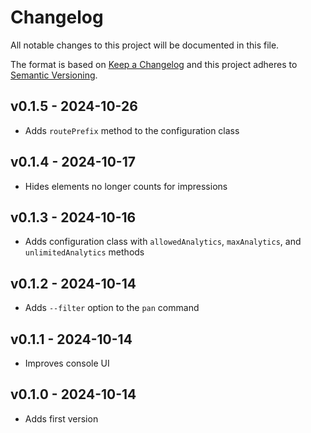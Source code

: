 # Changelog

All notable changes to this project will be documented in this file.

The format is based on [Keep a Changelog](http://keepachangelog.com/)
and this project adheres to [Semantic Versioning](http://semver.org/).

## v0.1.5 - 2024-10-26

-   Adds `routePrefix` method to the configuration class

## v0.1.4 - 2024-10-17

-   Hides elements no longer counts for impressions

## v0.1.3 - 2024-10-16

-   Adds configuration class with `allowedAnalytics`, `maxAnalytics`, and `unlimitedAnalytics` methods

## v0.1.2 - 2024-10-14

-   Adds `--filter` option to the `pan` command

## v0.1.1 - 2024-10-14

-   Improves console UI

## v0.1.0 - 2024-10-14

-   Adds first version
